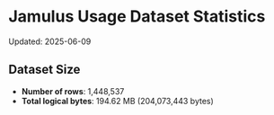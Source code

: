 # Jamulus Usage Dataset Statistics

Updated: 2025-06-09

## Dataset Size
- **Number of rows**: 1,448,537
- **Total logical bytes**: 194.62 MB (204,073,443 bytes)
